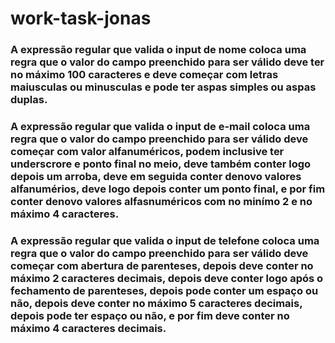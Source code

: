 # work-task-jonas

### A expressão regular que valida o input de nome coloca uma regra que o valor do campo preenchido para ser válido deve ter no máximo 100 caracteres e deve começar com letras maiusculas ou minusculas e pode ter aspas simples ou aspas duplas.

### A expressão regular que valida o input de e-mail coloca uma regra que o valor do campo preenchido para ser válido deve começar com valor alfanuméricos, podem inclusive ter underscrore e ponto final no meio, deve também conter logo depois um arroba, deve em seguida conter denovo valores alfanumérios, deve logo depois conter um ponto final, e por fim conter denovo valores alfasnuméricos com no minímo 2 e no máximo 4 caracteres.

### A expressão regular que valida o input de telefone coloca uma regra que o valor do campo preenchido para ser válido deve começar com abertura de parenteses, depois deve conter no máximo 2 caracteres decimais, depois deve conter logo após o fechamento de parenteses, depois pode conter um espaço ou não, depois deve conter no máximo 5 caracteres decimais, depois pode ter espaço ou não, e por fim deve conter no máximo 4 caracteres decimais.

